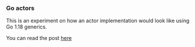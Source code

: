 ### Go actors

This is an experiment on how an actor implementation would look like using Go 
1.18 generics.

You can read the post [here](https://viscarra.dev/post/go-generics-actor/)